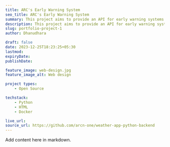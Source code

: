 ```yaml
---
title: ARC's Early Warning System
seo_title: ARC's Early Warning System
summary: This project aims to provide an API for early warning systems for adverse weather.
description: This project aims to provide an API for early warning systems for adverse weather.
slug: portfolio-project-1
author: Dhanudhara

draft: false
date: 2023-12-25T18:23:25+05:30
lastmod: 
expiryDate: 
publishDate: 

feature_image: web-design.jpg
feature_image_alt: Web design

project types: 
    - Open Source

techstack:
    - Python
    - HTML
    - Docker

live_url: 
source_url: https://github.com/arcn-one/weather-app-python-backend
---
```


Add content here in markdown.
